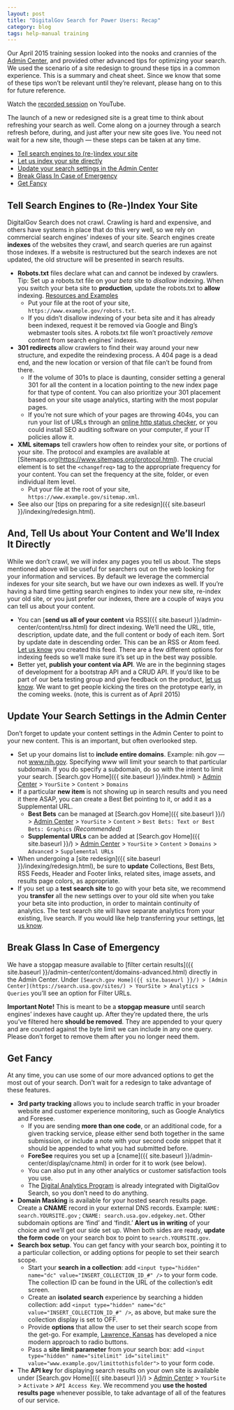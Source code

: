 ```yaml
---
layout: post
title: "DigitalGov Search for Power Users: Recap"
category: blog
tags: help-manual training
---
```


Our April 2015 training session looked into the nooks and crannies of the [Admin Center](https://search.usa.gov/sites/), and provided other advanced tips for optimizing your search. We used the scenario of a site redesign to ground these tips in a common experience. This is a summary and cheat sheet. Since we know that some of these tips won’t be relevant until they’re relevant, please hang on to this for future reference.

Watch the [recorded session](https://www.youtube.com/watch?v=Z1Eg9LhhFcY) on YouTube.

The launch of a new or redesigned site is a great time to think about refreshing your search as well. Come along on a journey through a search refresh before, during, and just after your new site goes live. You need not wait for a new site, though &mdash; these steps can be taken at any time.

* [Tell search engines to (re-)index your site](#commercial)
* [Let us index your site directly](#direct)
* [Update your search settings in the Admin Center](#ac)
* [Break Glass In Case of Emergency](#emergency)
* [Get Fancy](#fancy)

<a name="commercial"></a> 
## Tell Search Engines to (Re-)Index Your Site

DigitalGov Search does not crawl. Crawling is hard and expensive, and others have systems in place that do this very well, so we rely on commercial search engines’ indexes of your site. Search engines create **indexes** of the websites they crawl, and search queries are run against those indexes. If a website is restructured but the search indexes are not updated, the old structure will be presented in search results.

* **Robots.txt** files declare what can and cannot be indexed by crawlers. Tip: Set up a robots.txt file on your *beta* site to *disallow* indexing. When you switch your beta site to **production**, update the robots.txt to **allow** indexing. [Resources and Examples](https://www.google.com/search?q=robots.txt+example) 
  * Put your file at the root of your site, `https://www.example.gov/robots.txt`.
  * If you didn’t disallow indexing of your beta site and it has already been indexed, request it be removed via Google and Bing’s webmaster tools sites. A robots.txt file won’t proactively *remove* content from search engines’ indexes. 
* **301 redirects** allow crawlers to find their way around your new structure, and expedite the reindexing process. A 404 page is a dead end, and the new location or version of that file can’t be found from there. 
  * If the volume of 301s to place is daunting, consider setting a general 301 for all the content in a location pointing to the new index page for that type of content. You can also prioritize your 301 placement based on your site usage analytics, starting with the most popular pages.
  * If you’re not sure which of your pages are throwing 404s, you can run your list of URLs through an [online http status checker](https://duckduckgo.com/?q=http+status+checker), or you could install SEO auditing software on your computer, if your IT policies allow it.
* **XML sitemaps** tell crawlers how often to reindex your site, or portions of your site. The protocol and examples are available at [Sitemaps.org(https://www.sitemaps.org/protocol.html). The crucial element is to set the `<changefreq>` tag to the appropriate frequency for your content. You can set the frequency at the site, folder, or even individual item level.
  * Put your file at the root of your site, `https://www.example.gov/sitemap.xml`.
* See also our [tips on preparing for a site redesign]({{ site.baseurl }}/indexing/redesign.html).

<a name="direct"></a> 
## And, Tell Us about Your Content and We’ll Index It Directly

While we don’t crawl, we will index any pages you tell us about. The steps mentioned above will be useful for searchers out on the web looking for your information and services. By default we leverage the commercial indexes for your site search, but we have our own indexes as well.  If you’re having a hard time getting search engines to index your new site, re-index your old site, or you just prefer our indexes, there are a couple of ways you can tell us about your content.

* You can [**send us all of your content** via RSS]({{ site.baseurl }}/admin-center/content/rss.html) for direct indexing. We’ll need the URL, title, description, update date, and the full content or body of each item. Sort by update date in descending order. This can be an RSS or Atom feed. [Let us know](mailto:search@support.digitalgov.gov) you created this feed. There are a few different options for indexing feeds so we’ll make sure it’s set up in the best way possible.
* Better yet, **publish your content via API**. We are in the beginning stages of development for a bootstrap API and a CRUD API. If you’d like to be part of our beta testing group and give feedback on the product, [let us know](mailto:search@support.digitalgov.gov). We want to get people kicking the tires on the prototype early, in the coming weeks. (note, this is current as of April 2015)

<a name="ac"></a>
## Update Your Search Settings in the Admin Center

Don’t forget to update your content settings in the Admin Center to point to your new content. This is an important, but often overlooked step.

* Set up your domains list to **include entire domains**. Example: nih.gov &mdash; not www.nih.gov. Specifying www will limit your search to that particular subdomain. If you do specify a subdomain, do so with the intent to limit your search. [Search.gov Home]({{ site.baseurl }}/index.html) > [Admin Center](https://search.usa.gov/sites/) > `YourSite` > `Content` > `Domains`
* If a particular **new item** is not showing up in search results and you need it there ASAP, you can create a Best Bet pointing to it, or add it as a Supplemental URL.
  * **Best Bets** can be managed at [Search.gov Home]({{ site.baseurl }}/) > [Admin Center](https://search.usa.gov/sites/) > `YourSite` > `Content` > `Best Bets: Text or Best Bets: Graphics` *(Recommended)*
  * **Supplemental URLs** can be added at [Search.gov Home]({{ site.baseurl }}/) > [Admin Center](https://search.usa.gov/sites/) > `YourSite` > `Content` > `Domains` > `Advanced` > `Supplemental URLs`
* When undergoing a [site redesign]({{ site.baseurl }}/indexing/redesign.html), be sure to **update** Collections, Best Bets, RSS Feeds, Header and Footer links, related sites, image assets, and results page colors, as appropriate. 
* If you set up a **test search site** to go with your beta site, we recommend you **transfer** all the new settings over to your old site when you take your beta site into production, in order to maintain continuity of analytics. The test search site will have separate analytics from your existing, live search. If you would like help transferring your settings, [let us know](mailto:search@support.digitalgov.gov).

<a name="emergency"></a>
## Break Glass In Case of Emergency

We have a stopgap measure available to [filter certain results]({{ site.baseurl }}/admin-center/content/domains-advanced.html) directly in the Admin Center. Under `[Search.gov Home]({{ site.baseurl }}/) > [Admin Center](https://search.usa.gov/sites/) > YourSite > Analytics > Queries` you’ll see an option for Filter URLs. 

**Important Note!** This is meant to be a **stopgap measure** until search engines’ indexes have caught up. After they’re updated there, the urls you’ve filtered here **should be removed**. They are appended to your query and are counted against the byte limit we can include in any one query. Please don’t forget to remove them after you no longer need them.

<a name="fancy"></a>
## Get Fancy

At any time, you can use some of our more advanced options to get the most out of your search. Don’t wait for a redesign to take advantage of these features.

* **3rd party tracking** allows you to include search traffic in your broader website and customer experience monitoring, such as Google Analytics and Foresee.
  * If you are sending **more than one code**, or an additional code, for a given tracking service, please either send both together in the same submission, or include a note with your second code snippet that it should be appended to what you had submitted before.
  * **ForeSee** requires you set up a [cname]({{ site.baseurl }}/admin-center/display/cname.html) in order for it to work (see below). 
  * You can also put in any other analytics or customer satisfaction tools you use. 
  * The [Digital Analytics Program](https://digitalgov.gov/services/dap/) is already integrated with DigitalGov Search, so you don’t need to do anything.
* **Domain Masking** is available for your hosted search results page. Create a **CNAME** record in your external DNS records. Example: `NAME: search.YOURSITE.gov` ; `CNAME: search.usa.gov.edgekey.net`. Other subdomain options are ‘find’ and ‘findit.’ **Alert us in writing** of your choice and we’ll get our side set up. When both sides are ready, **update the form code** on your search box to point to `search.YOURSITE.gov`.
* **Search box setup**. You can get fancy with your search box, pointing it to a particular collection, or adding options for people to set their search scope.
  * Start your **search in a collection**: add `<input type="hidden" name="dc" value="INSERT_COLLECTION_ID_#" />` to your form code. The collection ID can be found in the URL of the collection’s edit screen.
  * Create an **isolated search** experience by searching a hidden collection: add `<input type="hidden" name="dc" value="INSERT_COLLECTION_ID_#" />`, as above, but make sure the collection display is set to OFF.
  * Provide **options** that allow the user to set their search scope from the get-go. For example, [Lawrence, Kansas](http://lawrenceks.org/) has developed a nice modern approach to radio buttons. 
  * Pass a **site limit parameter** from your search box: add `<input type="hidden" name="sitelimit" id="sitelimit" value="www.example.gov/limittothisfolder">` to your form code.
* The **API key** for displaying search results on your own site is available under [Search.gov Home]({{ site.baseurl }}/) > [Admin Center](https://search.usa.gov/sites/) > `YourSite` > `Activate` > `API Access Key`. We recommend you **use the hosted results page** whenever possible, to take advantage of all of the features of our service.
